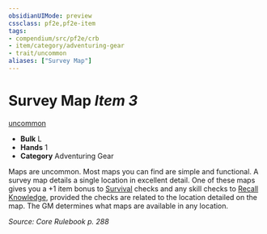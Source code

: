 ```yaml
---
obsidianUIMode: preview
cssclass: pf2e,pf2e-item
tags:
- compendium/src/pf2e/crb
- item/category/adventuring-gear
- trait/uncommon
aliases: ["Survey Map"]
---
```

# Survey Map *Item 3*  
[uncommon](/rules/traits/uncommon.md)  

- **Bulk** L
- **Hands** 1
- **Category** Adventuring Gear

Maps are uncommon. Most maps you can find are simple and functional. A survey map details a single location in excellent detail. One of these maps gives you a +1 item bonus to [Survival](/compendium/skills.md#Survival) checks and any skill checks to [Recall Knowledge](/rules/actions/recall-knowledge.md), provided the checks are related to the location detailed on the map. The GM determines what maps are available in any location.

*Source: Core Rulebook p. 288*